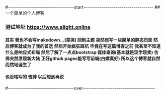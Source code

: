 #---------------------------------start-----------------------------------
##一个简单的个人博客
###  测试地址 https://www.alight.online
#### 其实 我也不会写makedown...(菜哭) 回到主题 突然想写一些简单的静态页面 然后博客就成为了我的首选 然后开始疯狂踩坑 毕竟在写这篇博客之前 我甚至不知道什么是响应式布局 然后了解了一点点bootstrap 媒体查询(基本就是现学现卖) 仿佛突然发现新大陆 正好github pages能写写前端(白嫖真好) 所以这个博客就自然而然地诞生了
#### 也没啥写的 告辞 以后想到再说
#---------------------------------over------------------------------------